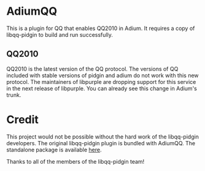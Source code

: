 # AdiumQQ

This is a plugin for QQ that enables QQ2010 in Adium. It requires a copy of libqq-pidgin to build and run successfully.

## QQ2010

QQ2010 is the latest version of the QQ protocol. The versions of QQ included with stable versions of pidgin and adium do not work with this new protocol.
The maintainers of libpurple are dropping support for this service in the next release of libpurple. You can already see this change in Adium's trunk.

# Credit

This project would not be possible without the hard work of the libqq-pidgin developers. The original libqq-pidgin plugin is bundled with AdiumQQ. The standalone package is available [here](http://code.google.com/p/libqq-pidgin/).

Thanks to all of the members of the libqq-pidgin team!

